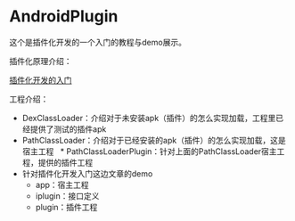 # AndroidPlugin

这个是插件化开发的一个入门的教程与demo展示。

插件化原理介绍：

[插件化开发的入门](markdown/插件化开发的入门.md)


工程介绍：

* DexClassLoader：介绍对于未安装apk（插件）的怎么实现加载，工程里已经提供了测试的插件apk
* PathClassLoader：介绍对于已经安装的apk（插件）的怎么实现加载，这是宿主工程
   * PathClassLoaderPlugin：针对上面的PathClassLoader宿主工程，提供的插件工程
* 针对插件化开发入门这边文章的demo
   * app：宿主工程
   * iplugin：接口定义
   * plugin：插件工程
